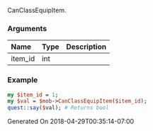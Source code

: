 CanClassEquipItem.
### Arguments
**Name**|**Type**|**Description**
:---|:---|:---
item_id|int|

### Example

```perl
my $item_id = 1;
my $val = $mob->CanClassEquipItem($item_id);
quest::say($val); # Returns bool
```


Generated On 2018-04-29T00:35:14-07:00